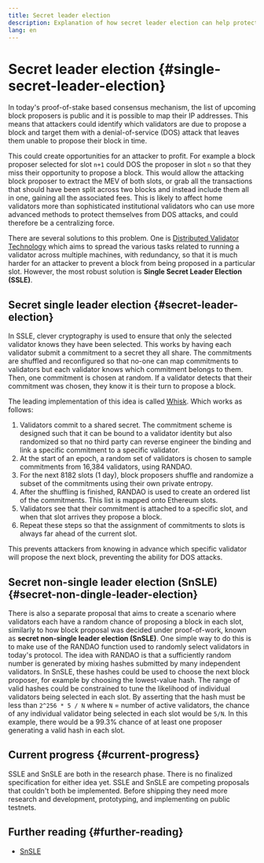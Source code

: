 ```yaml
---
title: Secret leader election
description: Explanation of how secret leader election can help protect validators from attacks
lang: en
---
```


# Secret leader election {#single-secret-leader-election}

In today's proof-of-stake based consensus mechanism, the list of upcoming block proposers is public and it is possible to map their IP addresses. This means that attackers could identify which validators are due to propose a block and target them with a denial-of-service (DOS) attack that leaves them unable to propose their block in time.

This could create opportunities for an attacker to profit. For example a block proposer selected for slot `n+1` could DOS the proposer in slot `n` so that they miss their opportunity to propose a block. This would allow the attacking block proposer to extract the MEV of both slots, or grab all the transactions that should have been split across two blocks and instead include them all in one, gaining all the associated fees. This is likely to affect home validators more than sophisticated institutional validators who can use more advanced methods to protect themselves from DOS attacks, and could therefore be a centralizing force.

There are several solutions to this problem. One is [Distributed Validator Technology](https://github.com/ethereum/distributed-validator-specs) which aims to spread the various tasks related to running a validator across multiple machines, with redundancy, so that it is much harder for an attacker to prevent a block from being proposed in a particular slot. However, the most robust solution is **Single Secret Leader Election (SSLE)**.

## Secret single leader election {#secret-leader-election}

In SSLE, clever cryptography is used to ensure that only the selected validator knows they have been selected. This works by having each validator submit a commitment to a secret they all share. The commitments are shuffled and reconfigured so that no-one can map commitments to validators but each validator knows which commitment belongs to them. Then, one commitment is chosen at random. If a validator detects that their commitment was chosen, they know it is their turn to propose a block.

The leading implementation of this idea is called [Whisk](https://ethresear.ch/t/whisk-a-practical-shuffle-based-ssle-protocol-for-ethereum/11763). Which works as follows:

1. Validators commit to a shared secret. The commitment scheme is designed such that it can be bound to a validator identity but also randomized so that no third party can reverse engineer the binding and link a specific commitment to a specific validator.
2. At the start of an epoch, a random set of validators is chosen to sample commitments from 16,384 validators, using RANDAO.
3. For the next 8182 slots (1 day), block proposers shuffle and randomize a subset of the commitments using their own private entropy.
4. After the shuffling is finished, RANDAO is used to create an ordered list of the commitments. This list is mapped onto Ethereum slots.
5. Validators see that their commitment is attached to a specific slot, and when that slot arrives they propose a block.
6. Repeat these steps so that the assignment of commitments to slots is always far ahead of the current slot.

This prevents attackers from knowing in advance which specific validator will propose the next block, preventing the ability for DOS attacks.

## Secret non-single leader election (SnSLE) {#secret-non-dingle-leader-election}

There is also a separate proposal that aims to create a scenario where validators each have a random chance of proposing a block in each slot, similarly to how block proposal was decided under proof-of-work, known as **secret non-single leader election (SnSLE)**. One simple way to do this is to make use of the RANDAO function used to randomly select validators in today's protocol. The idea with RANDAO is that a sufficiently random number is generated by mixing hashes submitted by many independent validators. In SnSLE, these hashes could be used to choose the next block proposer, for example by choosing the lowest-value hash. The range of valid hashes could be constrained to tune the likelihood of individual validators being selected in each slot. By asserting that the hash must be less than `2^256 * 5 / N` where `N` = number of active validators, the chance of any individual validator being selected in each slot would be `5/N`. In this example, there would be a 99.3% chance of at least one proposer generating a valid hash in each slot.

## Current progress {#current-progress}

SSLE and SnSLE are both in the research phase. There is no finalized specification for either idea yet. SSLE and SnSLE are competing proposals that couldn't both be implemented. Before shipping they need more research and development, prototyping, and implementing on public testnets.

## Further reading {#further-reading}

- [SnSLE](https://ethresear.ch/t/secret-non-single-leader-election/11789)
